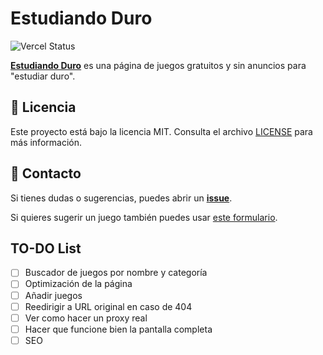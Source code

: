 # Estudiando Duro

![Vercel Status](https://img.shields.io/website-up-down-green-red/http/estudiandoduro.vercel.app.svg?label=Estudiando%20Duro)

**[Estudiando Duro](https://estudiandoduro.vercel.app/)** es una página de juegos gratuitos y sin anuncios para "estudiar duro". 


## 📜 Licencia
Este proyecto está bajo la licencia MIT. Consulta el archivo [LICENSE](LICENSE) para más información.

## 📩 Contacto
Si tienes dudas o sugerencias, puedes abrir un **[issue](https://github.com/fgbbd/estudiandoduro/issues/new)**. 

Si quieres sugerir un juego también puedes usar [este formulario](https://tally.so/r/3yoBvW).

## TO-DO List
- [ ] Buscador de juegos por nombre y categoría
- [ ] Optimización de la página
- [ ] Añadir juegos
- [ ] Reedirigir a URL original en caso de 404
- [ ] Ver como hacer un proxy real
- [ ] Hacer que funcione bien la pantalla completa
- [ ] SEO